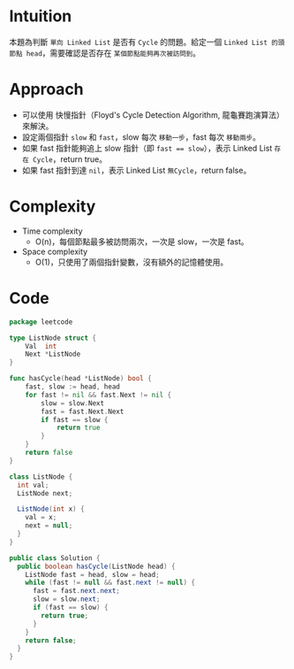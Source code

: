 # Intuition
本題為判斷 `單向 Linked List` 是否有 `Cycle` 的問題。給定一個 `Linked List 的頭節點 head`，需要確認是否存在 `某個節點能夠再次被訪問到`。
<!-- Describe your first thoughts on how to solve this problem. -->

# Approach
- 可以使用 快慢指針（Floyd's Cycle Detection Algorithm, 龍龜賽跑演算法） 來解決。
- 設定兩個指針 `slow` 和 `fast`，slow 每次 `移動一步`，fast 每次 `移動兩步`。
- 如果 fast 指針能夠追上 slow 指針（即 `fast == slow`），表示 Linked List `存在 Cycle`，return true。
- 如果 fast 指針到達 `nil`，表示 Linked List `無Cycle`，return false。

<!-- Describe your approach to solving the problem. -->

# Complexity
- Time complexity
    - O(n)，每個節點最多被訪問兩次，一次是 slow，一次是 fast。
- Space complexity
    - O(1)，只使用了兩個指針變數，沒有額外的記憶體使用。
<!-- Add your space complexity here, e.g. $$O(n)$$ -->

# Code
```go
package leetcode

type ListNode struct {
	Val  int
	Next *ListNode
}

func hasCycle(head *ListNode) bool {
	fast, slow := head, head
	for fast != nil && fast.Next != nil {
		slow = slow.Next
		fast = fast.Next.Next
		if fast == slow {
			return true
		}
	}
	return false
}
```

```java
class ListNode {
  int val;
  ListNode next;

  ListNode(int x) {
    val = x;
    next = null;
  }
}

public class Solution {
  public boolean hasCycle(ListNode head) {
    ListNode fast = head, slow = head;
    while (fast != null && fast.next != null) {
      fast = fast.next.next;
      slow = slow.next;
      if (fast == slow) {
        return true;
      }
    }
    return false;
  }
}
```